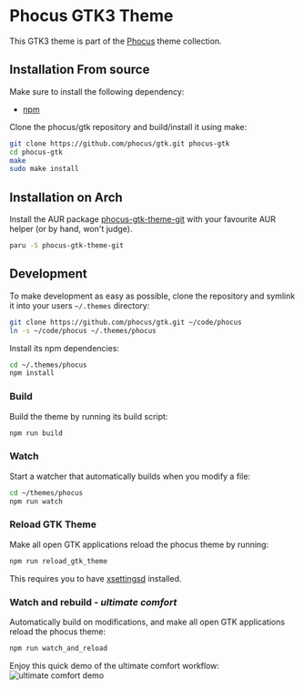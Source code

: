 # Phocus GTK3 Theme
This GTK3 theme is part of the [Phocus](https://github.com/phocus/) theme collection.

## Installation From source
Make sure to install the following dependency:

- [npm](https://www.npmjs.com/)

Clone the phocus/gtk repository and build/install it using make:

```bash
git clone https://github.com/phocus/gtk.git phocus-gtk
cd phocus-gtk
make
sudo make install
```

## Installation on Arch
Install the AUR package [phocus-gtk-theme-git](https://aur.archlinux.org/packages/phocus-gtk-theme-git/) with your favourite AUR helper (or by hand, won't judge).
```bash
paru -S phocus-gtk-theme-git
```

## Development
To make development as easy as possible, clone the repository and symlink it into your users `~/.themes` directory:
```bash
git clone https://github.com/phocus/gtk.git ~/code/phocus
ln -s ~/code/phocus ~/.themes/phocus
```

Install its npm dependencies:
```bash
cd ~/.themes/phocus
npm install
```

### Build
Build the theme by running its build script:
```bash
npm run build
```

### Watch
Start a watcher that automatically builds when you modify a file:
```bash
cd ~/themes/phocus
npm run watch
```

### Reload GTK Theme
Make all open GTK applications reload the phocus theme by running:
```bash
npm run reload_gtk_theme
```

This requires you to have [xsettingsd](https://github.com/derat/xsettingsd) installed.

### Watch and rebuild - *ultimate comfort*
Automatically build on modifications, and make all open GTK applications reload the phocus theme:
```bash
npm run watch_and_reload
```

Enjoy this quick demo of the ultimate comfort workflow:
![ultimate comfort demo](https://i.imgur.com/UjUpmG1.gif)
